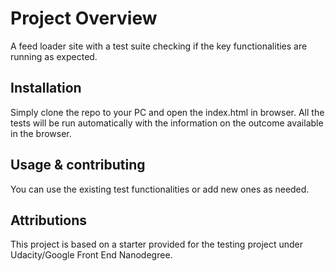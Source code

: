 # Project Overview

A feed loader site with a test suite checking if the key functionalities are running as expected.

## Installation

Simply clone the repo to your PC and open the index.html in browser. All the tests will be run automatically with the information on the outcome available in the browser.

## Usage & contributing

You can use the existing test functionalities or add new ones as needed.

## Attributions

This project is based on a starter provided for the testing project under Udacity/Google Front End Nanodegree.
